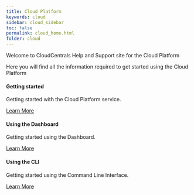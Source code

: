 ```yaml
---
title: Cloud Platform
keywords: cloud
sidebar: cloud_sidebar
toc: false
permalink: cloud_home.html
folder: cloud
---
```

Welcome to CloudCentrals Help and Support site for the Cloud Platform

Here you will find all the information required to get started using the Cloud Platform
<div class="row">
        <div class="col-md-4 col-sm-6">
            <div class="panel panel-default text-center">
                <div class="panel-heading">
                    <span class="fa-stack fa-5x">
                          <i class="fa fa-circle fa-stack-2x text-primary"></i>
                          <i class="fa fa-info-circle fa-stack-1x fa-inverse"></i>
                    </span>
                </div>
                <div class="panel-body">
                    <h4>Getting started</h4>
                    <p>Getting started with the Cloud Platform service.</p>
                    <a href="cloud_getting_started.html" class="btn btn-primary">Learn More</a>
                </div>
            </div>
        </div>
        <div class="col-md-4 col-sm-6">
            <div class="panel panel-default text-center">
                <div class="panel-heading">
                    <span class="fa-stack fa-5x">
                          <i class="fa fa-circle fa-stack-2x text-primary"></i>
                          <i class="fa fa-internet-explorer fa-stack-1x fa-inverse"></i>
                    </span>
                </div>
                <div class="panel-body">
                    <h4>Using the Dashboard</h4>
                    <p>Getting started using the Dashboard.</p>
                    <a href="cloud_dashboard_overview.html" class="btn btn-primary">Learn More</a>
                </div>
            </div>
        </div>
        <div class="col-md-4 col-sm-6">
            <div class="panel panel-default text-center">
                <div class="panel-heading">
                    <span class="fa-stack fa-5x">
                          <i class="fa fa-circle fa-stack-2x text-primary"></i>
                          <i class="fa fa-terminal fa-stack-1x fa-inverse"></i>
                    </span>
                </div>
                <div class="panel-body">
                    <h4>Using the CLI</h4>
                    <p>Getting started using the Command Line Interface.</p>
                    <a href="cloud_cli_overview.html" class="btn btn-primary">Learn More</a>
                </div>
            </div>
        </div>
    </div>

